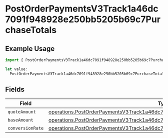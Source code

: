 # PostOrderPaymentsV3Track1a46dc7091f948928e250bb5205b69c7PurchaseTotals

## Example Usage

```typescript
import { PostOrderPaymentsV3Track1a46dc7091f948928e250bb5205b69c7PurchaseTotals } from "@dhaba/safepay-ts/models/operations";

let value:
  PostOrderPaymentsV3Track1a46dc7091f948928e250bb5205b69c7PurchaseTotals = {};
```

## Fields

| Field                                                                                                                                                                                  | Type                                                                                                                                                                                   | Required                                                                                                                                                                               | Description                                                                                                                                                                            |
| -------------------------------------------------------------------------------------------------------------------------------------------------------------------------------------- | -------------------------------------------------------------------------------------------------------------------------------------------------------------------------------------- | -------------------------------------------------------------------------------------------------------------------------------------------------------------------------------------- | -------------------------------------------------------------------------------------------------------------------------------------------------------------------------------------- |
| `quoteAmount`                                                                                                                                                                          | [operations.PostOrderPaymentsV3Track1a46dc7091f948928e250bb5205b69c7QuoteAmount](../../models/operations/postorderpaymentsv3track1a46dc7091f948928e250bb5205b69c7quoteamount.md)       | :heavy_minus_sign:                                                                                                                                                                     | N/A                                                                                                                                                                                    |
| `baseAmount`                                                                                                                                                                           | [operations.PostOrderPaymentsV3Track1a46dc7091f948928e250bb5205b69c7BaseAmount](../../models/operations/postorderpaymentsv3track1a46dc7091f948928e250bb5205b69c7baseamount.md)         | :heavy_minus_sign:                                                                                                                                                                     | N/A                                                                                                                                                                                    |
| `conversionRate`                                                                                                                                                                       | [operations.PostOrderPaymentsV3Track1a46dc7091f948928e250bb5205b69c7ConversionRate](../../models/operations/postorderpaymentsv3track1a46dc7091f948928e250bb5205b69c7conversionrate.md) | :heavy_minus_sign:                                                                                                                                                                     | N/A                                                                                                                                                                                    |